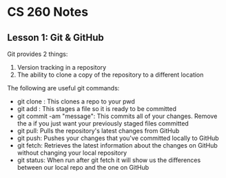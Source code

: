# CS 260 Notes
## Lesson 1: Git & GitHub
Git provides 2 things:
1. Version tracking in a repository
2. The ability to clone a copy of the repository to a different location

The following are useful git commands:
 - git clone <link>: This clones a repo to your pwd
 - git add <filename>: This stages a file so it is ready to be committed
 - git commit -am "message": This commits all of your changes.  Remove the a if you just want your previously staged files committed
 - git pull: Pulls the repository's latest changes from GitHub
 - git push: Pushes your changes that you've committed locally to GitHub
 - git fetch: Retrieves the latest information about the changes on GitHub without changing your local repository
 - git status: When run after git fetch it will show us the differences between our local repo and the one on GitHub
